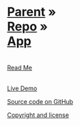 [Parent](../../index.html ) &raquo;<br>[Repo]( ../index.html ) &raquo;<br>[App]( ./index.html )
===
<br>

<div id=rm >
	<a href=JavaScript:displayPage("#readme.md#rm"); >Read Me</a>
</div>
<br>

<i class="fa fa-external-link"></i> [Live Demo]( http://jaanga.github.com/XXX/ ) 

<i class="fa fa-github"></i> [Source code on GitHub]( https://github.com/jaanga/XXX/tree/gh-pages/XXX/ )  

<i class="fa fa-copy"></i> [Copyright and license]( https://github.com/jaanga/jaanga.github.io/blob/master/jaanga-copyright-and-mit-license.md )
<br>


